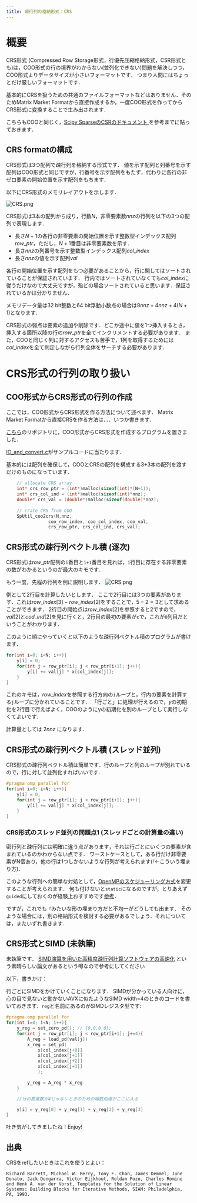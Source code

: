 ```yaml
---
title: 疎行列の格納形式：CRS
---
```


# 概要
CRS形式 (Compressed Row Storage形式，行優先圧縮格納形式，CSR形式とも)は，COO形式の行の境界がわからない(並列化できない)問題を解決しつつ，COO形式よりデータサイズが小さいフォーマットです．
つまり人間にはちょっとだけ厳しいフォーマットです．

基本的にCRSを扱うための共通のファイルフォーマットなどはありません．そのためMatrix Market Formatから直接作成するか，一度COO形式を作ってからCRS形式に変換することで生み出されます．

こちらもCOOと同じく，[Scipy SparseのCSRのドキュメント ](https://docs.scipy.org/doc/scipy/reference/generated/scipy.sparse.csr_matrix.html)を参考までに貼っておきます．

## CRS formatの構成
CRS形式は3つ配列で疎行列を格納する形式です．
値を示す配列と列番号を示す配列はCOO形式と同じですが，行番号を示す配列をもたず，代わりに各行の非ゼロ要素の開始位置を示す配列をもちます．

以下にCRS形式のメモリレイアウトを示します．

![CRS.png](https://raw.githubusercontent.com/t-hishinuma/zenn-content/main/books/sparse-matrix-and-vector-product/CRS.png)

CRS形式は3本の配列から成り，行数$N$，非零要素数$nnz$の行列を以下の3つの配列で表現します．
- 長さ$N+1$の各行の非零要素の開始位置を示す整数型インデックス配列$row\_ptr$，ただし，$N+1$番目は非零要素数を示す．
- 長さ$nnz$の列番号を示す整数型インデックス配列$col\_index$
- 長さ$nnz$の値を示す配列$val$

各行の開始位置を示す配列をもつ必要があることから，行に関してはソートされていることが保証されています．
行内ではソートされていなくても$col\_index$に従うだけなので大丈夫ですが，殆どの場合ソートされていると思います．保証されているかは分かりません．

メモリデータ量は32 bit整数と64 bit浮動小数点の場合は$8nnz + 4nnz + 4(N+1)$となります．

CRS形式の弱点は要素の追加や削除です．どこか途中に値を1つ挿入するとき，挿入する箇所以降の行の$row\_ptr$を全てインクリメントする必要があります．
また，COOと同じく列に対するアクセスも苦手で，1列を取得するためには$col\_index$を全て判定しながら行列全体をサーチする必要があります．

# CRS形式の行列の取り扱い
## COO形式からCRS形式の行列の作成
ここでは，COO形式からCRS形式を作る方法について述べます．
Matrix Market Formatから直接CRSを作る方法は．．．いつか書きます．

[こちら](https://github.com/t-hishinuma/SpUtil)のリポジトリに，COO形式からCRS形式を作成するプログラムを置きました．

[IO_and_convert.c](https://github.com/t-hishinuma/SpUtil/blob/main/test/IO_and_convert.c)がサンプルコードに当たります．

基本的には配列を確保して，COOとCRSの配列を構成する3+3本の配列を渡すだけのものになっています．

```cpp
    // allocate CRS array
    int* crs_row_ptr = (int*)malloc(sizeof(int)*(N+1));
    int* crs_col_ind = (int*)malloc(sizeof(int)*nnz);
    double* crs_val = (double*)malloc(sizeof(double)*nnz);
    
    // crate CRS from COO
    SpUtil_coo2crs(N,nnz,
                coo_row_index, coo_col_index, coo_val,
                crs_row_ptr, crs_col_ind, crs_val);
```

## CRS形式の疎行列ベクトル積 (逐次)

CRS形式は$row\_ptr$配列の`i`番目と`i+1`番目を見れば，`i`行目に存在する非零要素の数がわかるというのが最大のキモです．

もう一度，先程の行列を例に説明します．
![CRS.png](https://raw.githubusercontent.com/t-hishinuma/zenn-content/main/books/sparse-matrix-and-vector-product/CRS.png)

例として2行目を計算したいとします．
ここで2行目には3つの要素があります．これは$row\_index[3] - row\_index[2]$をすることで，$5-2=3$として求めることができます．
2行目の開始点は$row\_index[2]$を参照すると2ですので，$val[2]$と$cod\_ind[2]$を見に行くと，2行目の最初の要素が`c`で，これが`0`列目だということがわかります．

このように順にやっていくと以下のような疎行列ベクトル積のプログラムが書けます．

```cpp
for(int i=0; i<N; i++){
    y[i] = 0;
    for(int j = row_ptr[i]; j < row_ptr[i+1]; j++){
        y[i] += val[j] * x[col_index[j]];
    }
}
```

これのキモは，$row\_index$を参照する行方向の`i`ループと，行内の要素を計算する`j`ループに分かれていることです．
「行ごと」に処理が行えるので，$y$の初期化を2行目で行えばよく，COOのようにyの初期化を別のループとして実行しなくてよいです．

計算量としては $2nnz$ になります．

## CRS形式の疎行列ベクトル積 (スレッド並列)
CRS形式の疎行列ベクトル積は簡単です．行のループと列のループが別れているので，行に対して並列化すればいいです．

```cpp
#pragma omp parallel for
for(int i=0; i<N; i++){
    y[i] = 0;
    for(int j = row_ptr[i]; j < row_ptr[i+1]; j++){
        y[i] += val[j] * x[col_index[j]];
    }
}
```

### CRS形式のスレッド並列の問題点1 (スレッドごとの計算量の違い)
密行列と疎行列には明確に違う点があります，それは行ごとにいくつの要素が含まれているのかわからない点です．
ワーストケースとして，ある行だけ非零要素がN個あり，他の行は1つしかないような行列が考えられます(`「`←こういう埋まり方)．

このような行列への簡単な対処として，[OpenMPのスケジューリング方式](https://www.isus.jp/products/c-compilers/openmp-loop-scheduling/)を変更することが考えられます．
何も付けないと`static`になるのですが，とりあえず`guided`にしておくのが経験上おすすめです[参考](https://hishinuma-t.dev/papers/wo_review/hpcs2014/)．

ですが，これでも`「`みたいな形の埋まり方だと不均一がどうしても出ます．
そのような場合には，別の格納形式を検討する必要があるでしょう．それについては，またいずれ書きます．


## CRS形式とSIMD (未執筆)
未執筆です．
[SIMD演算を用いた高精度疎行列計算ソフトウェアの高速化](https://hishinuma-t.dev/papers/dr_thesis/) という素晴らしい論文があるという噂なので参考にしてください

以下，書きかけ：

行ごとにSIMDをかけていくことになります．
SIMDが分かっている人向けに，心の目で見ないと動かないAVXに似たようなSIMD width=4のときのコードを書いておきます．`reg`と名前にあるのがSIMDレジスタ型です:

```cpp
#pragma omp parallel for
for(int i=0; i<N; i++){
    y_reg = set_zero_pd(); // {0,0,0,0};
    for(int j = row_ptr[i]; j < row_ptr[i+1]; j+=4){
        A_reg = load_pd(val[j])
        x_reg = set_pd( 
            x[col_index[j+0]]
            x[col_index[j+1]]
            x[col_index[j+2]]
            x[col_index[j+3]]
            );

        y_reg = A_reg * x_reg
    }

    //行の要素数が4じゃないときのための端数処理がここに入る

    y[i] = y_reg[0] + y_reg[1] + y_reg[2] + y_reg[3]
}
```

吐き気がしてきましたね！Enjoy!

## 出典
CRSをrefしたいときはこれを使うとよい：

```
Richard Barrett, Michael W. Berry, Tony F. Chan, James Demmel, June Donato, Jack Dongarra, Victor Eijkhout, Roldan Pozo, Charles Romine and Henk A. van der Vorst, Templates for the Solution of Linear Systems: Building Blocks for Iterative Methods, SIAM: Philadelphia, PA, 1993.
```
